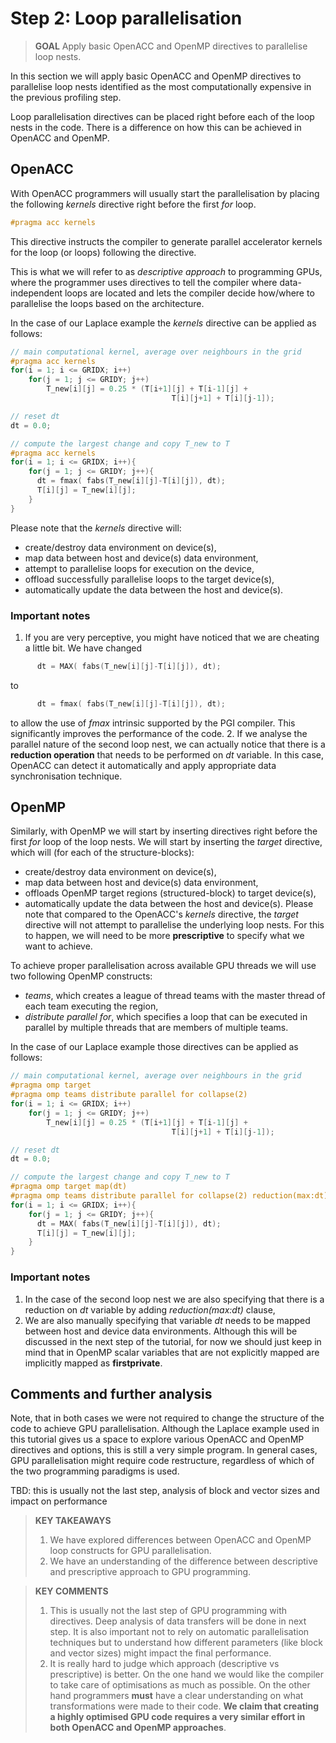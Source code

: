 # Step 2: Loop parallelisation

> **GOAL** Apply basic OpenACC and OpenMP directives to parallelise loop nests.

In this section we will apply basic OpenACC and OpenMP directives to parallelise loop nests identified as the most computationally expensive in the previous profiling step.

Loop parallelisation directives can be placed right before each of the loop nests in the code. There is a difference on how this can be achieved in OpenACC and OpenMP.

## OpenACC
With OpenACC programmers will usually start the parallelisation by placing the following *kernels* directive right before the first *for* loop.
```c
#pragma acc kernels
```
This directive instructs the compiler to generate parallel accelerator kernels for the loop (or loops) following the directive.

This is what we will refer to as *descriptive approach* to programming GPUs, where the programmer uses directives to tell the compiler where data-independent loops are located and lets the compiler decide how/where to parallelise the loops based on the architecture.

In the case of our Laplace example the *kernels* directive can be applied as follows:
```c
// main computational kernel, average over neighbours in the grid
#pragma acc kernels
for(i = 1; i <= GRIDX; i++)
    for(j = 1; j <= GRIDY; j++)
        T_new[i][j] = 0.25 * (T[i+1][j] + T[i-1][j] +
                                    T[i][j+1] + T[i][j-1]);

// reset dt
dt = 0.0;

// compute the largest change and copy T_new to T
#pragma acc kernels
for(i = 1; i <= GRIDX; i++){
    for(j = 1; j <= GRIDY; j++){
      dt = fmax( fabs(T_new[i][j]-T[i][j]), dt);
      T[i][j] = T_new[i][j];
    }
}
```
Please note that the *kernels* directive will:
* create/destroy data environment on device(s),
* map data between host and device(s) data environment,
* attempt to parallelise loops for execution on the device,
* offload successfully parallelise loops to the target device(s),
* automatically update the data between the host and device(s).

### Important notes
1. If you are very perceptive, you might have noticed that we are cheating a little bit. We have changed
```c
      dt = MAX( fabs(T_new[i][j]-T[i][j]), dt);
```
to
```c
      dt = fmax( fabs(T_new[i][j]-T[i][j]), dt);
```
to allow the use of *fmax* intrinsic supported by the PGI compiler. This significantly improves the performance of the code.
2. If we analyse the parallel nature of the second loop nest, we can actually notice that there is a **reduction operation** that needs to be performed on *dt* variable. In this case, OpenACC can detect it automatically and apply appropriate data synchronisation technique.

## OpenMP

Similarly, with OpenMP we will start by inserting directives right before the first *for* loop of the loop nests. We will start by inserting the *target* directive, which will (for each of the structure-blocks):
* create/destroy data environment on device(s),
* map data between host and device(s) data environment,
* offloads OpenMP target regions (structured-block) to target device(s),  
* automatically update the data between the host and device(s).
Please note that compared to the OpenACC's *kernels* directive, the *target* directive will not attempt to parallelise the underlying loop nests. For this to happen, we will need to be more **prescriptive** to specify what we want to achieve.

To achieve proper parallelisation across available GPU threads we will use two following OpenMP constructs:
* *teams*, which creates a league of thread teams with the master thread of each team executing the region,
* *distribute parallel for*, which specifies a loop that can be executed in parallel by multiple threads that are members of multiple teams.

In the case of our Laplace example those directives can be applied as follows:
```c
// main computational kernel, average over neighbours in the grid
#pragma omp target
#pragma omp teams distribute parallel for collapse(2)
for(i = 1; i <= GRIDX; i++)
    for(j = 1; j <= GRIDY; j++)
        T_new[i][j] = 0.25 * (T[i+1][j] + T[i-1][j] +
                                    T[i][j+1] + T[i][j-1]);

// reset dt
dt = 0.0;

// compute the largest change and copy T_new to T
#pragma omp target map(dt)
#pragma omp teams distribute parallel for collapse(2) reduction(max:dt)
for(i = 1; i <= GRIDX; i++){
    for(j = 1; j <= GRIDY; j++){
      dt = MAX( fabs(T_new[i][j]-T[i][j]), dt);
      T[i][j] = T_new[i][j];
    }
}
```
### Important notes
1. In the case of the second loop nest we are also specifying that there is a reduction on *dt* variable by adding *reduction(max:dt)* clause,
2. We are also manually specifying that variable *dt* needs to be mapped between host and device data environments. Although this will be discussed in the next step of the tutorial, for now we should just keep in mind that in OpenMP scalar variables that are not explicitly mapped are implicitly mapped as **firstprivate**.


## Comments and further analysis

Note, that in both cases we were not required to change the structure of the code to achieve GPU parallelisation. Although the Laplace example used in this tutorial gives us a space to explore various OpenACC and OpenMP directives and options, this is still a very simple program. In general cases, GPU parallelisation might require code restructure, regardless of which of the two programming paradigms is used.

TBD: this is usually not the last step, analysis of block and vector sizes and impact on performance


> **KEY TAKEAWAYS**
> 1. We have explored differences between OpenACC and OpenMP loop constructs for GPU parallelisation.
> 2. We have an understanding of the difference between descriptive and prescriptive approach to GPU programming.

> **KEY COMMENTS**
> 1. This is usually not the last step of GPU programming with directives. Deep analysis of data transfers will be done in next step. It is also important not to rely on automatic parallelisation techniques but to understand how different parameters (like block and vector sizes) might  impact the final performance.
> 2. It is really hard to judge which approach (descriptive vs prescriptive) is better. On the one hand we would like the compiler to take care of optimisations as much as possible. On the other hand programmers **must** have a clear understanding on what transformations were made to their code. **We claim that creating a highly optimised GPU code requires a very similar effort in both OpenACC and OpenMP approaches**.
